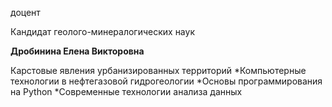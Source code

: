 доцент

Кандидат геолого-минералогических наук

**Дробинина Елена Викторовна**

Карстовые явления урбанизированных территорий
	*Компьютерные технологии в нефтегазовой гидрогеологии
	*Основы программирования на Python
	*Современные технологии анализа данных